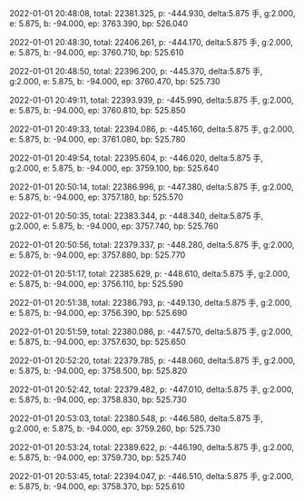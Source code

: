 2022-01-01 20:48:08, total: 22381.325, p: -444.930, delta:5.875 手, g:2.000, e: 5.875, b: -94.000, ep: 3763.390, bp: 526.040

2022-01-01 20:48:30, total: 22406.261, p: -444.170, delta:5.875 手, g:2.000, e: 5.875, b: -94.000, ep: 3760.710, bp: 525.610

2022-01-01 20:48:50, total: 22396.200, p: -445.370, delta:5.875 手, g:2.000, e: 5.875, b: -94.000, ep: 3760.470, bp: 525.730

2022-01-01 20:49:11, total: 22393.939, p: -445.990, delta:5.875 手, g:2.000, e: 5.875, b: -94.000, ep: 3760.810, bp: 525.850

2022-01-01 20:49:33, total: 22394.086, p: -445.160, delta:5.875 手, g:2.000, e: 5.875, b: -94.000, ep: 3761.080, bp: 525.780

2022-01-01 20:49:54, total: 22395.604, p: -446.020, delta:5.875 手, g:2.000, e: 5.875, b: -94.000, ep: 3759.100, bp: 525.640

2022-01-01 20:50:14, total: 22386.996, p: -447.380, delta:5.875 手, g:2.000, e: 5.875, b: -94.000, ep: 3757.180, bp: 525.570

2022-01-01 20:50:35, total: 22383.344, p: -448.340, delta:5.875 手, g:2.000, e: 5.875, b: -94.000, ep: 3757.740, bp: 525.760

2022-01-01 20:50:56, total: 22379.337, p: -448.280, delta:5.875 手, g:2.000, e: 5.875, b: -94.000, ep: 3757.880, bp: 525.770

2022-01-01 20:51:17, total: 22385.629, p: -448.610, delta:5.875 手, g:2.000, e: 5.875, b: -94.000, ep: 3756.110, bp: 525.590

2022-01-01 20:51:38, total: 22386.793, p: -449.130, delta:5.875 手, g:2.000, e: 5.875, b: -94.000, ep: 3756.390, bp: 525.690

2022-01-01 20:51:59, total: 22380.086, p: -447.570, delta:5.875 手, g:2.000, e: 5.875, b: -94.000, ep: 3757.630, bp: 525.650

2022-01-01 20:52:20, total: 22379.785, p: -448.060, delta:5.875 手, g:2.000, e: 5.875, b: -94.000, ep: 3758.500, bp: 525.820

2022-01-01 20:52:42, total: 22379.482, p: -447.010, delta:5.875 手, g:2.000, e: 5.875, b: -94.000, ep: 3758.830, bp: 525.730

2022-01-01 20:53:03, total: 22380.548, p: -446.580, delta:5.875 手, g:2.000, e: 5.875, b: -94.000, ep: 3759.260, bp: 525.730

2022-01-01 20:53:24, total: 22389.622, p: -446.190, delta:5.875 手, g:2.000, e: 5.875, b: -94.000, ep: 3759.730, bp: 525.740

2022-01-01 20:53:45, total: 22394.047, p: -446.510, delta:5.875 手, g:2.000, e: 5.875, b: -94.000, ep: 3758.370, bp: 525.610
